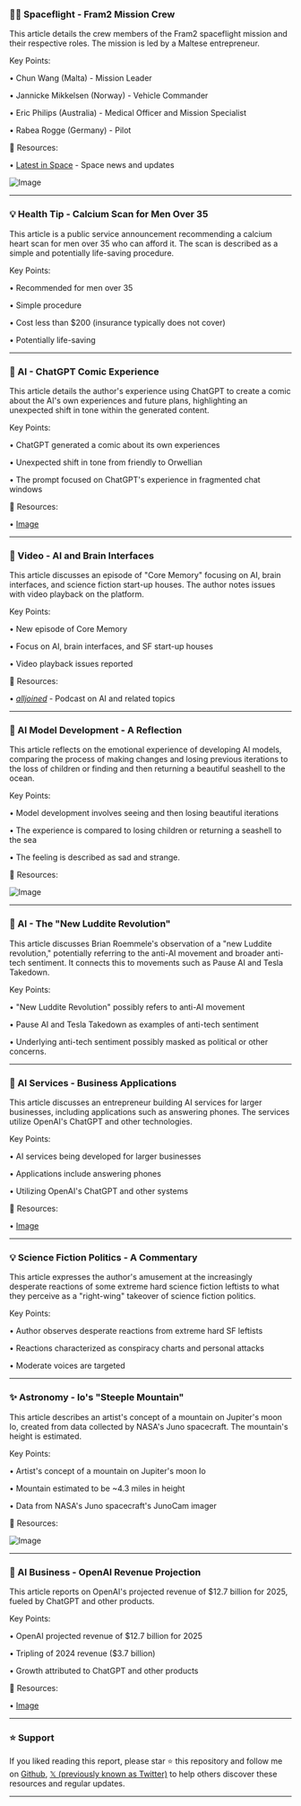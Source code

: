 ### 👨‍🚀 Spaceflight - Fram2 Mission Crew

This article details the crew members of the Fram2 spaceflight mission and their respective roles.  The mission is led by a Maltese entrepreneur.


Key Points:

• Chun Wang (Malta) - Mission Leader

• Jannicke Mikkelsen (Norway) - Vehicle Commander

• Eric Philips (Australia) - Medical Officer and Mission Specialist

• Rabea Rogge (Germany) - Pilot


🔗 Resources:

• [Latest in Space](https://x.com/latestinspace) - Space news and updates

![Image](https://pbs.twimg.com/media/GnS1jBoW8AAPBbX?format=jpg&name=small)


---

### 💡 Health Tip - Calcium Scan for Men Over 35

This article is a public service announcement recommending a calcium heart scan for men over 35 who can afford it. The scan is described as a simple and potentially life-saving procedure.


Key Points:

• Recommended for men over 35

• Simple procedure

• Cost less than $200 (insurance typically does not cover)

• Potentially life-saving


---

### 🤖 AI - ChatGPT Comic Experience

This article details the author's experience using ChatGPT to create a comic about the AI's own experiences and future plans, highlighting an unexpected shift in tone within the generated content.


Key Points:

• ChatGPT generated a comic about its own experiences

• Unexpected shift in tone from friendly to Orwellian

• The prompt focused on ChatGPT's experience in fragmented chat windows


🔗 Resources:

• [Image](https://pbs.twimg.com/media/GnNuYRQW4AAOevj?format=png&name=900x900)


---

### 🚀 Video - AI and Brain Interfaces

This article discusses an episode of "Core Memory" focusing on AI, brain interfaces, and science fiction start-up houses.  The author notes issues with video playback on the platform.


Key Points:

• New episode of Core Memory

• Focus on AI, brain interfaces, and SF start-up houses

• Video playback issues reported


🔗 Resources:

• [_alljoined_](https://x.com/_alljoined) -  Podcast on AI and related topics


---

### 🤖 AI Model Development -  A Reflection

This article reflects on the emotional experience of developing AI models, comparing the process of making changes and losing previous iterations to the loss of children or finding and then returning a beautiful seashell to the ocean.



Key Points:

• Model development involves seeing and then losing beautiful iterations

• The experience is compared to losing children or returning a seashell to the sea

• The feeling is described as sad and strange.


🔗 Resources:

![Image](https://pbs.twimg.com/media/GnQVDloboAAOEzQ?format=jpg&name=small)


---

### 🤖 AI - The "New Luddite Revolution"

This article discusses Brian Roemmele's observation of a "new Luddite revolution," potentially referring to the anti-AI movement and broader anti-tech sentiment.  It connects this to movements such as Pause AI and Tesla Takedown.


Key Points:

• "New Luddite Revolution" possibly refers to anti-AI movement

•  Pause AI and Tesla Takedown as examples of anti-tech sentiment

• Underlying anti-tech sentiment possibly masked as political or other concerns.



---

### 🚀 AI Services - Business Applications

This article discusses an entrepreneur building AI services for larger businesses, including applications such as answering phones. The services utilize OpenAI's ChatGPT and other technologies.


Key Points:

• AI services being developed for larger businesses

• Applications include answering phones

• Utilizing OpenAI's ChatGPT and other systems


🔗 Resources:

• [Image](https://pbs.twimg.com/media/GnONHPLbEAAyCRw?format=jpg&name=small)


---

### 💡 Science Fiction Politics - A Commentary

This article expresses the author's amusement at the increasingly desperate reactions of some extreme hard science fiction leftists to what they perceive as a "right-wing" takeover of science fiction politics.



Key Points:

• Author observes desperate reactions from extreme hard SF leftists

• Reactions characterized as conspiracy charts and personal attacks

• Moderate voices are targeted


---

### ✨ Astronomy - Io's "Steeple Mountain"

This article describes an artist's concept of a mountain on Jupiter's moon Io, created from data collected by NASA's Juno spacecraft. The mountain's height is estimated.


Key Points:

• Artist's concept of a mountain on Jupiter's moon Io

• Mountain estimated to be ~4.3 miles in height

• Data from NASA's Juno spacecraft's JunoCam imager


🔗 Resources:

![Image](https://pbs.twimg.com/media/GnLrZD7aMAEQuZh?format=jpg&name=small)


---

### 🚀 AI Business - OpenAI Revenue Projection

This article reports on OpenAI's projected revenue of $12.7 billion for 2025, fueled by ChatGPT and other products.


Key Points:

• OpenAI projected revenue of $12.7 billion for 2025

• Tripling of 2024 revenue ($3.7 billion)

• Growth attributed to ChatGPT and other products


🔗 Resources:

• [Image](https://pbs.twimg.com/media/GnI_g7XWEAA10QU?format=png&name=small)


---

### ⭐️ Support

If you liked reading this report, please star ⭐️ this repository and follow me on [Github](https://github.com/Drix10), [𝕏 (previously known as Twitter)](https://x.com/DRIX_10_) to help others discover these resources and regular updates.

---